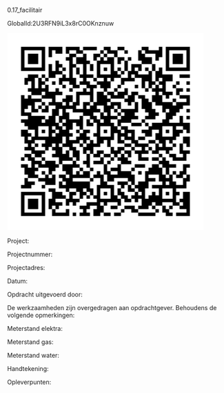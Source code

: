 0.17_facilitair

GlobalId:2U3RFN9iL3x8rC0OKnznuw

![picture](https://github.com/C-Claus/Data-Files/blob/master/QR_codes/KDV/0.17_facilitair.png)

Project:

Projectnummer:

Projectadres:

Datum:

Opdracht uitgevoerd door:

De werkzaamheden zijn overgedragen aan opdrachtgever. Behoudens de volgende opmerkingen:

Meterstand elektra:

Meterstand gas:

Meterstand water:

Handtekening:

Opleverpunten:
